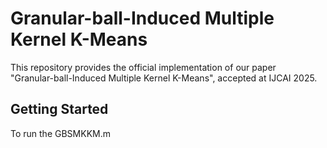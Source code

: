 # Granular-ball-Induced Multiple Kernel K-Means

This repository provides the official implementation of our paper  
"Granular-ball-Induced Multiple Kernel K-Means", accepted at IJCAI 2025.


## Getting Started

To run the GBSMKKM.m




